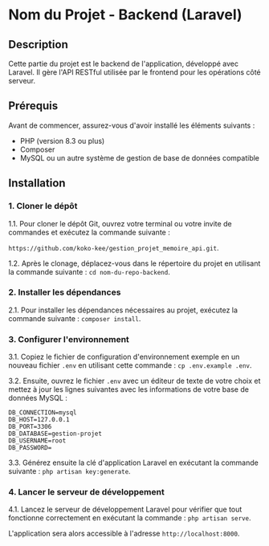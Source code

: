 # Nom du Projet - Backend (Laravel)

## Description

Cette partie du projet est le backend de l'application, développé avec Laravel. Il gère l'API RESTful utilisée par le frontend pour les opérations côté serveur.

## Prérequis

Avant de commencer, assurez-vous d'avoir installé les éléments suivants :

- PHP (version 8.3 ou plus)
- Composer
- MySQL ou un autre système de gestion de base de données compatible

## Installation

### 1. Cloner le dépôt

1.1. Pour cloner le dépôt Git, ouvrez votre terminal ou votre invite de commandes et exécutez la commande suivante : 

`https://github.com/koko-kee/gestion_projet_memoire_api.git`.

1.2. Après le clonage, déplacez-vous dans le répertoire du projet en utilisant la commande suivante : `cd nom-du-repo-backend`.

### 2. Installer les dépendances

2.1. Pour installer les dépendances nécessaires au projet, exécutez la commande suivante : `composer install`.

### 3. Configurer l'environnement

3.1. Copiez le fichier de configuration d'environnement exemple en un nouveau fichier `.env` en utilisant cette commande : `cp .env.example .env`.

3.2. Ensuite, ouvrez le fichier `.env` avec un éditeur de texte de votre choix et mettez à jour les lignes suivantes avec les informations de votre base de données MySQL :

    DB_CONNECTION=mysql
    DB_HOST=127.0.0.1
    DB_PORT=3306
    DB_DATABASE=gestion-projet
    DB_USERNAME=root
    DB_PASSWORD=

3.3. Générez ensuite la clé d'application Laravel en exécutant la commande suivante : `php artisan key:generate`.

### 4. Lancer le serveur de développement

4.1. Lancez le serveur de développement Laravel pour vérifier que tout fonctionne correctement en exécutant la commande : `php artisan serve`.

L'application sera alors accessible à l'adresse `http://localhost:8000`.
